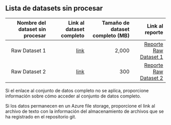 ## Lista de datasets sin procesar


| Nombre del dataset sin procesar | Link al dataset completo   | Tamaño de dataset completo (MB)  | Link al reporte |
| ---:| ---: | ---: | ---: |
| Raw Dataset 1 | [link](link/to/full/dataset1) | 2,000 | [Reporte Raw Dataset 1](link/to/report1)|
| Raw Dataset 2 | [link](link/to/full/dataset2) | 300 | [Reporte Raw Dataset 2](link/to/report2)|

Si el enlace al conjunto de datos completo no se aplica, proporcione información sobre cómo acceder al conjunto de datos completo.

Si los datos permanecen en un Azure file storage, proporcione el link al archivo de texto con la información del almacenamiento de archivos que se ha registrado en el repositorio git.
